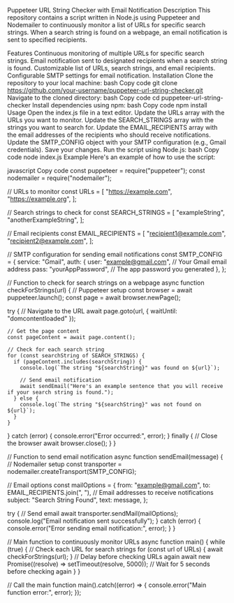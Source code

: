 Puppeteer URL String Checker with Email Notification
Description
This repository contains a script written in Node.js using Puppeteer and Nodemailer to continuously monitor a list of URLs for specific search strings. When a search string is found on a webpage, an email notification is sent to specified recipients.

Features
Continuous monitoring of multiple URLs for specific search strings.
Email notification sent to designated recipients when a search string is found.
Customizable list of URLs, search strings, and email recipients.
Configurable SMTP settings for email notification.
Installation
Clone the repository to your local machine:
bash
Copy code
git clone https://github.com/your-username/puppeteer-url-string-checker.git
Navigate to the cloned directory:
bash
Copy code
cd puppeteer-url-string-checker
Install dependencies using npm:
bash
Copy code
npm install
Usage
Open the index.js file in a text editor.
Update the URLs array with the URLs you want to monitor.
Update the SEARCH_STRINGS array with the strings you want to search for.
Update the EMAIL_RECIPIENTS array with the email addresses of the recipients who should receive notifications.
Update the SMTP_CONFIG object with your SMTP configuration (e.g., Gmail credentials).
Save your changes.
Run the script using Node.js:
bash
Copy code
node index.js
Example
Here's an example of how to use the script:

javascript
Copy code
const puppeteer = require("puppeteer");
const nodemailer = require("nodemailer");

// URLs to monitor
const URLs = [
  "https://example.com",
  "https://example.org",
];

// Search strings to check for
const SEARCH_STRINGS = [
  "exampleString",
  "anotherExampleString",
];

// Email recipients
const EMAIL_RECIPIENTS = [
  "recipient1@example.com",
  "recipient2@example.com",
];

// SMTP configuration for sending email notifications
const SMTP_CONFIG = {
  service: "Gmail",
  auth: {
    user: "example@gmail.com", // Your Gmail email address
    pass: "yourAppPassword", // The app password you generated
  },
};

// Function to check for search strings on a webpage
async function checkForStrings(url) {
  // Puppeteer setup
  const browser = await puppeteer.launch();
  const page = await browser.newPage();

  try {
    // Navigate to the URL
    await page.goto(url, { waitUntil: "domcontentloaded" });

    // Get the page content
    const pageContent = await page.content();

    // Check for each search string
    for (const searchString of SEARCH_STRINGS) {
      if (pageContent.includes(searchString)) {
        console.log(`The string "${searchString}" was found on ${url}`);

        // Send email notification
        await sendEmail("Here's an example sentence that you will receive if your search string is found.");
      } else {
        console.log(`The string "${searchString}" was not found on ${url}`);
      }
    }
  } catch (error) {
    console.error("Error occurred:", error);
  } finally {
    // Close the browser
    await browser.close();
  }
}

// Function to send email notification
async function sendEmail(message) {
  // Nodemailer setup
  const transporter = nodemailer.createTransport(SMTP_CONFIG);

  // Email options
  const mailOptions = {
    from: "example@gmail.com",
    to: EMAIL_RECIPIENTS.join(", "), // Email addresses to receive notifications
    subject: "Search String Found",
    text: message,
  };

  try {
    // Send email
    await transporter.sendMail(mailOptions);
    console.log("Email notification sent successfully");
  } catch (error) {
    console.error("Error sending email notification:", error);
  }
}

// Main function to continuously monitor URLs
async function main() {
  while (true) {
    // Check each URL for search strings
    for (const url of URLs) {
      await checkForStrings(url);
    }
    // Delay before checking URLs again
    await new Promise((resolve) => setTimeout(resolve, 5000)); // Wait for 5 seconds before checking again
  }
}

// Call the main function
main().catch((error) => {
  console.error("Main function error:", error);
});
